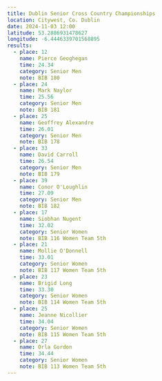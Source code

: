 ```yaml
---
title: Dublin Senior Cross Country Championships
location: Citywest, Co. Dublin
date: 2024-11-03 12:00
latitude: 53.2886931478627
longitude: -6.4446339701568895
results: 
  - place: 12
    name: Pierce Geoghegan
    time: 24.34 
    category: Senior Men
    note: BIB 180
  - place: 24
    name: Mark Naylor
    time: 25.56 
    category: Senior Men
    note: BIB 181
  - place: 25
    name: Geoffrey Alexandre
    time: 26.01 
    category: Senior Men
    note: BIB 178
  - place: 33
    name: David Carroll
    time: 26.54 
    category: Senior Men
    note: BIB 179
  - place: 39
    name: Conor O'Loughlin
    time: 27.09 
    category: Senior Men
    note: BIB 182
  - place: 17
    name: Siobhan Nugent
    time: 32.02 
    category: Senior Women 
    note: BIB 116 Women Team 5th
  - place: 21
    name: Mollie O'Donnell
    time: 33.01 
    category: Senior Women 
    note: BIB 117 Women Team 5th
  - place: 23
    name: Brigid Long
    time: 33.30 
    category: Senior Women 
    note: BIB 114 Women Team 5th
  - place: 25
    name: Jeanne Nicollier
    time: 34.04 
    category: Senior Women 
    note: BIB 115 Women Team 5th
  - place: 27
    name: Orla Gordon
    time: 34.44 
    category: Senior Women 
    note: BIB 113 Women Team 5th
---
```


